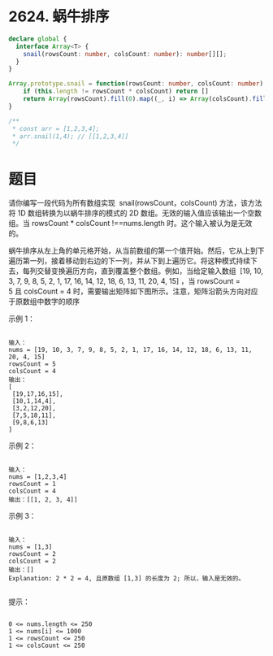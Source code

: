 # 2624. 蜗牛排序

```ts
declare global {
  interface Array<T> {
    snail(rowsCount: number, colsCount: number): number[][];
  }
}

Array.prototype.snail = function(rowsCount: number, colsCount: number): number[][] {
    if (this.length != rowsCount * colsCount) return []
    return Array(rowsCount).fill(0).map((_, i) => Array(colsCount).fill(0).map((_, j) => j & 1 ? this[rowsCount - 1 - i + rowsCount * j] : this[i + rowsCount * j]))
}

/**
 * const arr = [1,2,3,4];
 * arr.snail(1,4); // [[1,2,3,4]]
 */
```

# 题目
请你编写一段代码为所有数组实现  snail(rowsCount，colsCount) 方法，该方法将 1D 数组转换为以蜗牛排序的模式的 2D 数组。无效的输入值应该输出一个空数组。当 rowsCount * colsCount !==nums.length 时。这个输入被认为是无效的。

蜗牛排序从左上角的单元格开始，从当前数组的第一个值开始。然后，它从上到下遍历第一列，接着移动到右边的下一列，并从下到上遍历它。将这种模式持续下去，每列交替变换遍历方向，直到覆盖整个数组。例如，当给定输入数组  [19, 10, 3, 7, 9, 8, 5, 2, 1, 17, 16, 14, 12, 18, 6, 13, 11, 20, 4, 15] ，当 rowsCount = 5 且 colsCount = 4 时，需要输出矩阵如下图所示。注意，矩阵沿箭头方向对应于原数组中数字的顺序

示例 1：
```

输入：
nums = [19, 10, 3, 7, 9, 8, 5, 2, 1, 17, 16, 14, 12, 18, 6, 13, 11, 20, 4, 15]
rowsCount = 5
colsCount = 4
输出：
[
 [19,17,16,15],
 [10,1,14,4],
 [3,2,12,20],
 [7,5,18,11],
 [9,8,6,13]
]
```
示例 2：
```

输入：
nums = [1,2,3,4]
rowsCount = 1
colsCount = 4
输出：[[1, 2, 3, 4]]
```
示例 3：
```

输入：
nums = [1,3]
rowsCount = 2
colsCount = 2
输出：[]
Explanation: 2 * 2 = 4, 且原数组 [1,3] 的长度为 2; 所以，输入是无效的。
 
```

提示：
```

0 <= nums.length <= 250
1 <= nums[i] <= 1000
1 <= rowsCount <= 250
1 <= colsCount <= 250
```

